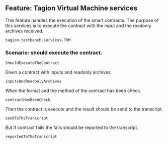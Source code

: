 ## Feature: Tagion Virtual Machine services
This feature handles the execution of the smart contracts.
The purpose of this services is to execute the contract with the input and the readonly archives received.

`tagion.testbench.services.TVM`

### Scenario: should execute the contract.

`ShouldExecuteTheContract`

*Given* a contract with inputs and readonly archives.

`inputsAndReadonlyArchives`

*When* the format and the method of the contract has been check.

`contractHasBeenCheck`

*Then* the contract is execute and the result should be send to the transcript.

`sendToTheTranscript`

*But* if contract fails the fails should be reported to the transcript.

`reportedToTheTranscript`


